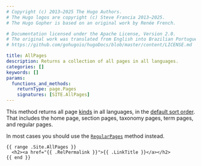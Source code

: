 ```yaml
---
# Copyright (c) 2013–2025 The Hugo Authors.
# The Hugo logos are copyright (c) Steve Francia 2013–2025.
# The Hugo Gopher is based on an original work by Renée French.

# Documentation licensed under the Apache License, Version 2.0.
# The original work was translated from English into Brazilian Portuguese.
# https://github.com/gohugoio/hugoDocs/blob/master/content/LICENSE.md

title: AllPages
description: Returns a collection of all pages in all languages.
categories: []
keywords: []
params:
  functions_and_methods:
    returnType: page.Pages
    signatures: [SITE.AllPages]
---
```


This method returns all page [kinds](g) in all languages, in the [default sort order](g). That includes the home page, section pages, taxonomy pages, term pages, and regular pages.

In most cases you should use the [`RegularPages`] method instead.

[`RegularPages`]: /methods/site/regularpages/

```go-html-template
{{ range .Site.AllPages }}
  <h2><a href="{{ .RelPermalink }}">{{ .LinkTitle }}</a></h2>
{{ end }}
```
